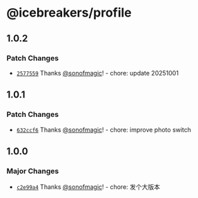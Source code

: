 # @icebreakers/profile

## 1.0.2

### Patch Changes

- [`2577559`](https://github.com/sonofmagic/sonofmagic/commit/2577559a7c603abc0e1288f5dc209ee1cffe6390) Thanks [@sonofmagic](https://github.com/sonofmagic)! - chore: update 20251001

## 1.0.1

### Patch Changes

- [`632ccf6`](https://github.com/sonofmagic/sonofmagic/commit/632ccf64657b750742b722ba540556bc63f957c1) Thanks [@sonofmagic](https://github.com/sonofmagic)! - chore: improve photo switch

## 1.0.0

### Major Changes

- [`c2e99a4`](https://github.com/sonofmagic/sonofmagic/commit/c2e99a433cf8a5012f1680e0c0e2333f938f9833) Thanks [@sonofmagic](https://github.com/sonofmagic)! - chore: 发个大版本
